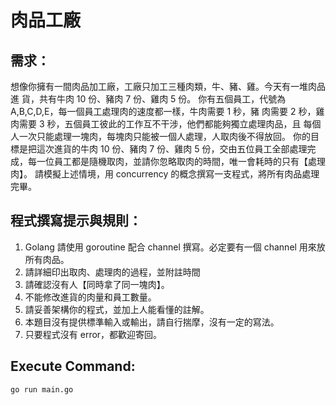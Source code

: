 # 肉品工廠

## 需求：

想像你擁有一間肉品加工廠，工廠只加工三種肉類，牛、豬、雞。今天有一堆肉品進
貨，共有牛肉 10 份、豬肉 7 份、雞肉 5 份。
你有五個員工，代號為 A,B,C,D,E，每一個員工處理肉的速度都一樣，牛肉需要 1 秒，豬
肉需要 2 秒，雞肉需要 3 秒，五個員工彼此的工作互不干涉，他們都能夠獨立處理肉品，且
每個人一次只能處理一塊肉，每塊肉只能被一個人處理，人取肉後不得放回。
你的目標是把這次進貨的牛肉 10 份、豬肉 7 份、雞肉 5 份，交由五位員工全部處理完
成，每一位員工都是隨機取肉，並請你忽略取肉的時間，唯一會耗時的只有【處理肉】。
請模擬上述情境，用 concurrency 的概念撰寫一支程式，將所有肉品處理完畢。

## 程式撰寫提示與規則：
1. Golang 請使用 goroutine 配合 channel 撰寫。必定要有一個 channel 用來放所有肉品。
2. 請詳細印出取肉、處理肉的過程，並附註時間
3. 請確認沒有人【同時拿了同一塊肉】。
4. 不能修改進貨的肉量和員工數量。
5. 請妥善架構你的程式，並加上人能看懂的註解。
6. 本題目沒有提供標準輸入或輸出，請自行揣摩，沒有一定的寫法。
7. 只要程式沒有 error，都歡迎寄回。

## Execute Command:
```
go run main.go
```
